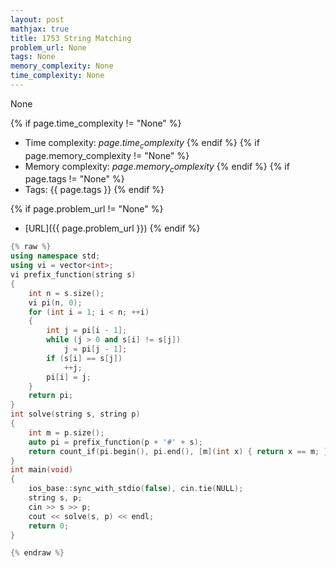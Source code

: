 ```yaml
---
layout: post
mathjax: true
title: 1753 String Matching
problem_url: None
tags: None
memory_complexity: None
time_complexity: None
---
```


None


{% if page.time_complexity != "None" %}
- Time complexity: ${{ page.time_complexity }}$
{% endif %}
{% if page.memory_complexity != "None" %}
- Memory complexity: ${{ page.memory_complexity }}$
{% endif %}
{% if page.tags != "None" %}
- Tags: {{ page.tags }}
{% endif %}

{% if page.problem_url != "None" %}
- [URL]({{ page.problem_url }})
{% endif %}

```cpp
{% raw %}
using namespace std;
using vi = vector<int>;
vi prefix_function(string s)
{
    int n = s.size();
    vi pi(n, 0);
    for (int i = 1; i < n; ++i)
    {
        int j = pi[i - 1];
        while (j > 0 and s[i] != s[j])
            j = pi[j - 1];
        if (s[i] == s[j])
            ++j;
        pi[i] = j;
    }
    return pi;
}
int solve(string s, string p)
{
    int m = p.size();
    auto pi = prefix_function(p + '#' + s);
    return count_if(pi.begin(), pi.end(), [m](int x) { return x == m; });
}
int main(void)
{
    ios_base::sync_with_stdio(false), cin.tie(NULL);
    string s, p;
    cin >> s >> p;
    cout << solve(s, p) << endl;
    return 0;
}

{% endraw %}
```